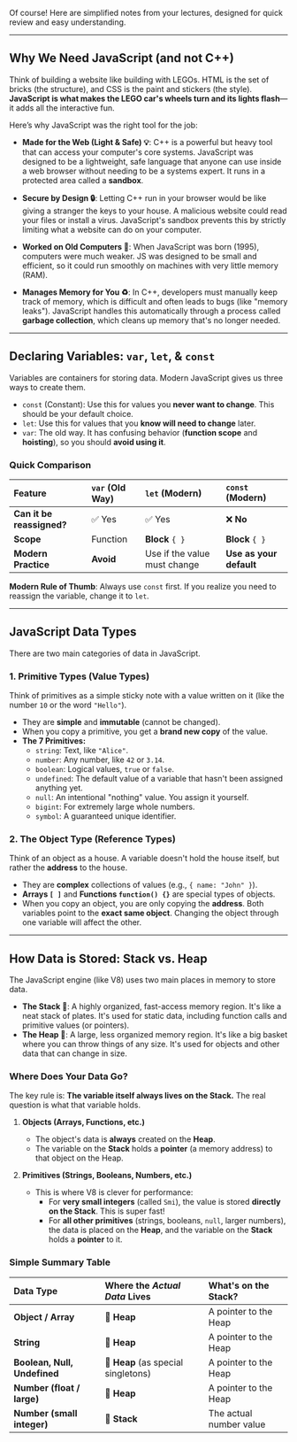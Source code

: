 
Of course! Here are simplified notes from your lectures, designed for quick review and easy understanding.

***

## Why We Need JavaScript (and not C++)

Think of building a website like building with LEGOs. HTML is the set of bricks (the structure), and CSS is the paint and stickers (the style). **JavaScript is what makes the LEGO car's wheels turn and its lights flash**—it adds all the interactive fun.

Here’s why JavaScript was the right tool for the job:

* **Made for the Web (Light & Safe) 💡**: C++ is a powerful but heavy tool that can access your computer's core systems. JavaScript was designed to be a lightweight, safe language that anyone can use inside a web browser without needing to be a systems expert. It runs in a protected area called a **sandbox**.

* **Secure by Design 🔒**: Letting C++ run in your browser would be like giving a stranger the keys to your house. A malicious website could read your files or install a virus. JavaScript's sandbox prevents this by strictly limiting what a website can do on your computer.

* **Worked on Old Computers 💾**: When JavaScript was born (1995), computers were much weaker. JS was designed to be small and efficient, so it could run smoothly on machines with very little memory (RAM).

* **Manages Memory for You ♻️**: In C++, developers must manually keep track of memory, which is difficult and often leads to bugs (like "memory leaks"). JavaScript handles this automatically through a process called **garbage collection**, which cleans up memory that's no longer needed.

---

## Declaring Variables: `var`, `let`, & `const`

Variables are containers for storing data. Modern JavaScript gives us three ways to create them.

* `const` (Constant): Use this for values you **never want to change**. This should be your default choice.
* `let`: Use this for values that you **know will need to change** later.
* `var`: The old way. It has confusing behavior (**function scope** and **hoisting**), so you should **avoid using it**.

### Quick Comparison

| Feature | `var` (Old Way) | `let` (Modern) | `const` (Modern) |
| :--- | :--- | :--- | :--- |
| **Can it be reassigned?** | ✅ Yes | ✅ Yes | ❌ **No** |
| **Scope** | Function | **Block** `{ }` | **Block** `{ }` |
| **Modern Practice** | **Avoid** | Use if the value must change | **Use as your default** |

**Modern Rule of Thumb**: Always use `const` first. If you realize you need to reassign the variable, change it to `let`.

---

## JavaScript Data Types

There are two main categories of data in JavaScript.

### 1. Primitive Types (Value Types)

Think of primitives as a simple sticky note with a value written on it (like the number `10` or the word `"Hello"`).

* They are **simple** and **immutable** (cannot be changed).
* When you copy a primitive, you get a **brand new copy** of the value.
* **The 7 Primitives:**
    * `string`: Text, like `"Alice"`.
    * `number`: Any number, like `42` or `3.14`.
    * `boolean`: Logical values, `true` or `false`.
    * `undefined`: The default value of a variable that hasn't been assigned anything yet.
    * `null`: An intentional "nothing" value. You assign it yourself.
    * `bigint`: For extremely large whole numbers.
    * `symbol`: A guaranteed unique identifier.

### 2. The Object Type (Reference Types)

Think of an object as a house. A variable doesn't hold the house itself, but rather the **address** to the house.

* They are **complex** collections of values (e.g., `{ name: "John" }`).
* **Arrays `[ ]`** and **Functions `function() {}`** are special types of objects.
* When you copy an object, you are only copying the **address**. Both variables point to the **exact same object**. Changing the object through one variable will affect the other.



---

## How Data is Stored: Stack vs. Heap

The JavaScript engine (like V8) uses two main places in memory to store data.

* **The Stack 🥞**: A highly organized, fast-access memory region. It's like a neat stack of plates. It's used for static data, including function calls and primitive values (or pointers).
* **The Heap 🧺**: A large, less organized memory region. It's like a big basket where you can throw things of any size. It's used for objects and other data that can change in size.

### Where Does Your Data Go?

The key rule is: **The variable itself always lives on the Stack.** The real question is what that variable holds.

1.  **Objects (Arrays, Functions, etc.)**
    * The object's data is **always** created on the **Heap**.
    * The variable on the **Stack** holds a **pointer** (a memory address) to that object on the Heap.

2.  **Primitives (Strings, Booleans, Numbers, etc.)**
    * This is where V8 is clever for performance:
        * For **very small integers** (called `Smi`), the value is stored **directly on the Stack**. This is super fast!
        * For **all other primitives** (strings, booleans, `null`, larger numbers), the data is placed on the **Heap**, and the variable on the **Stack** holds a **pointer** to it.

### Simple Summary Table

| Data Type | Where the *Actual Data* Lives | What's on the Stack? |
| :--- | :--- | :--- |
| **Object / Array** | 🧺 **Heap** | A pointer to the Heap |
| **String** | 🧺 **Heap** | A pointer to the Heap |
| **Boolean, Null, Undefined** | 🧺 **Heap** (as special singletons) | A pointer to the Heap |
| **Number (float / large)** | 🧺 **Heap** | A pointer to the Heap |
| **Number (small integer)** | 🥞 **Stack** | The actual number value |
